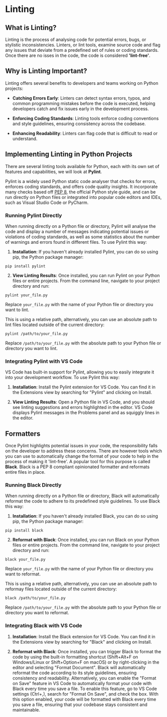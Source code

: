 # Linting


## What is Linting?
Linting is the process of analysing code for potential errors, bugs, or stylistic inconsistencies. Linters, or lint tools, examine source code and flag any issues that deviate from a predefined set of rules or coding standards. Once there are no isses in the code, the code is considered **'lint-free'**.

## Why is Linting Important?
Linting offers several benefits to developers and teams working on Python projects:

- **Catching Errors Early**: Linters can detect syntax errors, typos, and common programming mistakes before the code is executed, helping developers catch and fix issues early in the development process.

- **Enforcing Coding Standards**: Linting tools enforce coding conventions and style guidelines, ensuring consistency across the codebase. 

- **Enhancing Readability**: Linters can flag code that is difficult to read or understand.

## Implementing Linting in Python Projects
There are several linting tools available for Python, each with its own set of features and capabilities, we will look at **Pylint**. 

Pylint is a widely used Python static code analyser that checks for errors, enforces coding standards, and offers code quality insights. It incorporate many checks based off [PEP 8](https://peps.python.org/pep-0008/), the official Python style guide, and can be run directly on Python files or integrated into popular code editors and IDEs, such as Visual Studio Code or PyCharm. 

### Running Pylint Directly
When running directly on a Python file or directory, Pylint will analyse the code and display a number of messages indicating potential issues or violations of coding standards, as well as some statistics about the number of warnings and errors found in different files. To use Pylint this way:
1. **Installation**:  If you haven't already installed Pylint, you can do so using pip, the Python package manager:
```
pip install pylint
```
2. **View Linting Results**: Once installed, you can run Pylint on your Python files or entire projects. From the command line, navigate to your project directory and run:
```
pylint your_file.py
```
Replace `your_file.py` with the name of your Python file or directory you want to lint.

This is using a relative path, alternatively, you can use an absolute path to lint files located outside of the current directory:
```
pylint /path/to/your_file.py
```
Replace `/path/to/your_file.py` with the absolute path to your Python file or directory you want to lint. 

### Integrating Pylint with VS Code
VS Code has built-in support for Pylint, allowing you to easily integrate it into your development workflow. To use Pylint this way:

1. **Installation**: Install the Pylint extension for VS Code. You can find it in the Extensions view by searching for "Pylint" and clicking on Install.

2. **View Linting Results**: Open a Python file in VS Code, and you should see linting suggestions and errors highlighted in the editor. VS Code displays Pylint messages in the Problems panel and as squiggly lines in the editor.



## Formatters
Once Pylint highlights potential issues in your code, the responsibility falls on the developer to address these concerns. There are however tools which you can use to automatically change the format of your code to help in the process of making it 'lint-free'. A popular tool for this purpose is called **Black**.
Black is a PEP 8 compliant opinionated formatter and reformats entire files in place.  

### Running Black Directly
When running directly on a Python file or directory, Black will automatically reformat the code to adhere to its predefined style guidelines. To use Black this way:
1. **Installation**:  If you haven't already installed Black, you can do so using pip, the Python package manager:
```
pip install black
```
2. **Reformat with Black**: Once installed, you can run Black on your Python files or entire projects. From the command line, navigate to your project directory and run:
```
black your_file.py
```
Replace `your_file.py` with the name of your Python file or directory you want to reformat.

This is using a relative path, alternatively, you can use an absolute path to reformay files located outside of the current directory:
```
black /path/to/your_file.py
```
Replace `/path/to/your_file.py` with the absolute path to your Python file or directory you want to reformat. 

### Integrating Black with VS Code
1. **Installation**: Install the Black extension for VS Code. You can find it in the Extensions view by searching for "Black" and clicking on Install.

2. **Reformat with Black**: Once installed, you can trigger Black to format the code by using the built-in formatting shortcut (Shift+Alt+F on Windows/Linux or Shift+Option+F on macOS) or by right-clicking in the editor and selecting "Format Document". Black will automatically reformat the code according to its style guidelines, ensuring consistency and readability.
Alternatively, you can enable the "Format on Save" feature in VS Code to automatically format your code with Black every time you save a file. To enable this feature, go to VS Code settings (Ctrl+,), search for "Format On Save", and check the box. With this option enabled, your code will be formatted with Black every time you save a file, ensuring that your codebase stays consistent and maintainable.
